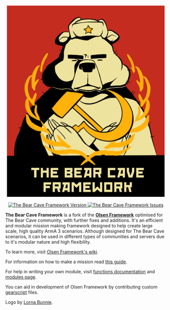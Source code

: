 <p align="center">
    <img src="https://github.com/EM-Creations/TheBearCave-Framework-ArmA-3/blob/v4.3.0/core/tbc-logo.png">
</p>
<p align="center">
    <a href="https://github.com/EM-Creations/TheBearCave-Framework-ArmA-3/releases/latest">
        <img src="https://img.shields.io/badge/Version-4.4.0-blue.svg" alt="The Bear Cave Framework Version">
    </a>
    <a href="https://github.com/EM-Creations/TheBearCave-Framework-ArmA-3/issues">
        <img src="https://img.shields.io/github/issues-raw/EM-Creations/TheBearCave-Framework-ArmA-3.svg?label=Issues" alt="The Bear Cave Framework Issues">
    </a>
</p>

**The Bear Cave Framework** is a fork of the [**Olsen Framework**](https://github.com/dklollol/Olsen-Framework-Arma-3) optimised for The Bear Cave community, with further fixes and additions. It's an efficient and modular mission making framework designed to help create large scale, high quality ArmA 3 scenarios. Although designed for The Bear Cave scenarios, it can be used in different types of communities and servers due to it's modular nature and high flexibility.

To learn more, visit [Olsen Framework's wiki](https://github.com/dklollol/Olsen-Framework-Arma-3/wiki).

For information on how to make a mission read [this guide](https://github.com/dklollol/Olsen-Framework-Arma-3/wiki/Making-your-first-mission).

For help in writing your own module, visit [functions documentation](https://github.com/dklollol/Olsen-Framework-Arma-3/wiki/Framework-functions) and [modules page](https://github.com/dklollol/Olsen-Framework-Arma-3/wiki/Modules).

You can aid in development of Olsen Framework by contributing custom [gearscript](https://github.com/dklollol/Olsen-Framework-Arma-3/wiki/Making-your-first-mission#now-we-will-set-up-gear-script-first-navigate-to-customizationloadouts-folder-create-new-file-and-name-it-with-your-faction-name) files.

Logo by [Lorna Bunnie](https://lornabunnie.co.uk).
